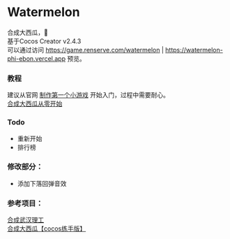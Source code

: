 # Watermelon

合成大西瓜，🍉   
基于Cocos Creator v2.4.3  
可以通过访问 https://game.renserve.com/watermelon | https://watermelon-phi-ebon.vercel.app 预览。
### 教程
建议从官网 [制作第一个小游戏](https://docs.cocos.com/creator/manual/zh/getting-started/quick-start.html) 开始入门，过程中需要耐心。    
[合成大西瓜从零开始](https://blog.renserve.com/article/42)
### Todo
- 重新开始
- 排行榜

### 修改部分：
- 添加下落回弹音效

### 参考项目：
[合成武汉理工 ](https://github.com/Kingfish404/make-wut)  
[合成大西瓜【cocos练手版】](https://github.com/tangxiangmin/cocos-big-watermelon)
